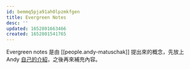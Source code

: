 ```yaml
---
id: bemmq5pja91ah0lpzmkfgen
title: Evergreen Notes
desc: ''
updated: 1652801663466
created: 1652801541765
---
```


Evergreen notes 是由 [[people.andy-matuschak]] 提出來的概念，先放上 Andy [自己的介紹](https://notes.andymatuschak.org/z4SDCZQeRo4xFEQ8H4qrSqd68ucpgE6LU155C)，之後再來補充內容。